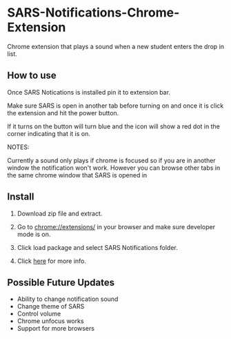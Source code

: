 # SARS-Notifications-Chrome-Extension
Chrome extension that plays a sound when a new student enters the drop in list.

## How to use
Once SARS Notications is installed pin it to extension bar.

Make sure SARS is open in another tab before turning on and once it is click the extension and hit the power button.

If it turns on the button will turn blue and the icon will show a red dot in the corner indicating that it is on.

NOTES:

Currently a sound only plays if chrome is focused so if you are in another window the notification won't work. However you can browse other tabs in the same chrome window that SARS is opened in

## Install
1. Download zip  file and extract.

2. Go to [chrome://extensions/](chrome://extensions/) in your browser and make sure developer mode is on.

3. Click load package and select SARS Notifications folder. 

4. Click [here](https://webkul.com/blog/how-to-install-the-unpacked-extension-in-chrome/) for more info.

## Possible Future Updates
+ Ability to change notification sound
+ Change theme of SARS
+ Control volume
+ Chrome unfocus works
+ Support for more browsers

